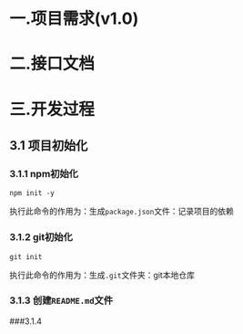 # 一.项目需求(v1.0)

# 二.接口文档

# 三.开发过程

## 3.1 项目初始化

### 3.1.1 npm初始化

```
npm init -y
```

执行此命令的作用为：生成`package.json`文件：记录项目的依赖

### 3.1.2 git初始化

```
git init
```

执行此命令的作用为：生成`.git`文件夹：git本地仓库

### 3.1.3 创建`README.md`文件

###3.1.4 